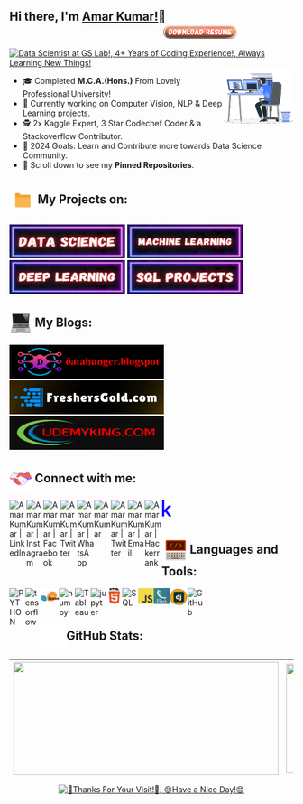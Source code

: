 ## Hi there, I'm [Amar Kumar!](https://www.amarkumar.in/)👋 &emsp;&emsp;&emsp;&emsp;&emsp;&emsp;&emsp;&emsp;&emsp;&emsp;&emsp;&emsp;&emsp;<a href="https://drive.google.com/uc?export=download&id=1mBq86ba59VPvxapY1HBeIemh_m_Me8zt" target="_blank"><picture><img align="center" src="https://github.com/amark720/Amar-kumar/raw/master/ScreenShots/DownloadResumeButton.png" width="26%" ></picture></a>

<div align="left"><a href="https://git.io/typing-svg"><img src="https://readme-typing-svg.demolab.com?font=Fira+Code&weight=800&size=22&duration=3500&pause=1000&color=FF7F50&width=435&lines=%F0%9F%91%A8%F0%9F%8F%BB%E2%80%8D%F0%9F%92%BB+Data+Scientist+at+GS+Lab!;%E2%AD%90%EF%B8%8F+4%2B+Years+of+Coding+Experience!;%F0%9F%93%9A+Always+Learning+New+Things!" alt="Data Scientist at GS Lab!, 4+ Years of Coding Experience!, Always Learning New Things!"></a></div>
<picture><img align="right" src="https://github.com/amark720/Amar-kumar/blob/master/ScreenShots/Working%20Man.gif?raw=true" width=25% height=80%> </picture>

- 🎓 Completed **M.C.A.(Hons.)** From Lovely Professional University!
- 💼 Currently working on Computer Vision, NLP & Deep Learning projects.
- 🕵️ 2x Kaggle Expert, 3 Star Codechef Coder & a Stackoverflow Contributor.
- 🎯 2024 Goals: Learn and Contribute more towards Data Science Community.
- 📌 Scroll down to see my **Pinned Repositories**.

<!--horizontal divider(gradiant)-->
<!--<img src="https://user-images.githubusercontent.com/73097560/115834477-dbab4500-a447-11eb-908a-139a6edaec5c.gif">-->

## <img align="center" alt="Folder" width="50px" src="https://github.com/amark720/Amar-kumar/blob/master/ScreenShots/Folder-Animation.gif" />My Projects on:

<a href="https://github.com/amark720/Data-Science-Projects" target="_blank"><img src="https://github.com/amark720/Amar-kumar/blob/master/ScreenShots/DataScienceBtn.jpg" width=205 height=60 ></a> <a href="https://github.com/amark720/Machine-Learning-Projects" target="_blank"><img src="https://github.com/amark720/Amar-kumar/blob/master/ScreenShots/MachineLearningBtn.jpg" width=205 height=60 ></a>  <a href="https://github.com/amark720/Deep-Learning-Projects" target="_blank"> <img src="https://github.com/amark720/Amar-kumar/blob/master/ScreenShots/DeepLearningBtn.jpg" width=205 height=60></a>  <a href="https://github.com/amark720/SQL-Projects" target="_blank"> <img src="https://github.com/amark720/Amar-kumar/blob/master/ScreenShots/SQLProjectsBtn.jpg" width=205 height=60></a> 

## <img align="center" alt="Folder" width="40px" src="https://github.com/amark720/Amar-kumar/blob/master/ScreenShots/Laptop-gif.gif" /> My Blogs:

<a href="https://datahunger.blogspot.com/" target="_blank"><img src="https://github.com/amark720/Amar-kumar/blob/master/ScreenShots/DataHunger%20Logo.PNG" width=274 height=60 ></a> <a href="https://FreshersGold.com/" target="_blank"><img src="https://github.com/amark720/Amar-kumar/blob/master/ScreenShots/FreshersGold%20Banner.jpg" width=274 height=60 ></a> <a href="https://udemyking.com/" target="_blank"><img src="https://github.com/amark720/Amar-kumar/blob/master/ScreenShots/UdemyKing%20Logo%20Home.png" width=274 height=60 ></a> 
<br>

## <img align="center" alt="Folder" width="40px" src="https://github.com/amark720/Amar-kumar/blob/master/ScreenShots/Social-Media.gif" /> Connect with me:

<a href="https://www.linkedin.com/in/amark720/"><img align="left" alt="AmarKumar | LinkedIn" width="30px" src="https://www.svgrepo.com/show/354000/linkedin-icon.svg" /></a>
<a href="https://www.instagram.com/akrocks720/"><img align="left" alt="AmarKumar | Instagram" width="30px" src="https://www.svgrepo.com/show/303145/instagram-2-1-logo.svg" /></a> 
<a href="https://www.facebook.com/profile.php?id=100005621503925"><img align="left" alt="AmarKumar | Facebook" width="30px" src="https://www.svgrepo.com/show/303113/facebook-icon-logo.svg" /></a>
<a href="https://twitter.com/AMARK720"><img align="left" alt="AmarKumar | Twitter" width="30px" src="https://www.svgrepo.com/show/303115/twitter-3-logo.svg" /></a>
<a href="https://wa.link/8tivov"><img align="left" alt="AmarKumar | WhatsApp" width="30px" src="https://www.svgrepo.com/show/303147/whatsapp-icon-logo.svg" /></a>
<a href="https://www.amarkumar.in/"><img align="left" alt="AmarKumar" width="30px" src="https://www.svgrepo.com/show/513304/globe-2.svg" /></a>
<a href="https://stackoverflow.com/users/11183478/amar-kumar"><img align="left" alt="AmarKumar | Twitter" width="30px" src="https://www.svgrepo.com/show/354386/stackoverflow-icon.svg" /></a>
<a href="mailto:amark720@gmail.com"><img align="left" alt="AmarKumar | Email" width="30px" src="https://www.svgrepo.com/show/353812/google-gmail.svg" /></a>
<a href="https://www.hackerrank.com/amark720"><img align="left" alt="AmarKumar | Hackerrank" width="30px" src="https://img.icons8.com/?size=512&id=h5EUmNCXhSH0&format=png" /></a>
<a href="https://www.kaggle.com/datawarriors"><img align="left" alt="AmarKumar | Kaggle" width="18px" src="https://github.com/amark720/Amar-kumar/blob/master/ScreenShots/kaggle-blue.svg" /></a>
<br />
<br />

## <img align="center" alt="Folder" width="50px" src="https://github.com/amark720/Amar-kumar/blob/master/ScreenShots/coding-gif.gif" />Languages and Tools:

<a href="https://www.amarkumar.in/"><img align="left" alt="PYTHON" width="28px" src="https://www.svgrepo.com/show/354238/python.svg" /></a>
<a href="https://www.amarkumar.in/"><img align="left" alt="tensorflow" width="28px" src="https://www.svgrepo.com/show/354440/tensorflow.svg" /></a>
<a href="https://www.amarkumar.in/"><img align="left" alt="scikit-learn" width="32px" src="https://github.com/amark720/Amar-kumar/blob/master/ScreenShots/SK-Learn-Logo.png" /></a>
<a href="https://www.amarkumar.in/"><img align="left" alt="numpy" width="28px" src="https://www.svgrepo.com/show/354127/numpy.svg" /></a>
<a href="https://www.amarkumar.in/"><img align="left" alt="Tableau" width="28px" src="https://www.svgrepo.com/show/354428/tableau-icon.svg" /></a>
<a href="https://www.amarkumar.in/"><img align="left" alt="jupyter" width="28px" src="https://www.svgrepo.com/show/353949/jupyter.svg" /></a>
<a href="https://www.amarkumar.in/"><img align="left" alt="HTML5" width="28px" src="https://raw.githubusercontent.com/github/explore/80688e429a7d4ef2fca1e82350fe8e3517d3494d/topics/html/html.png" /></a>
<a href="https://www.amarkumar.in/"><img align="left" alt="SQL" width="28px" src="https://www.svgrepo.com/show/331761/sql-database-sql-azure.svg" /></a>
<a href="https://www.amarkumar.in/"><img align="left" alt="JavaScript" width="28px" src="https://raw.githubusercontent.com/github/explore/80688e429a7d4ef2fca1e82350fe8e3517d3494d/topics/javascript/javascript.png" /></a>
<a href="https://www.amarkumar.in/"><img align="left" alt="Flask" width="28px" src="https://github.com/amark720/Amar-kumar/blob/master/ScreenShots/flask_logo1.jpg" /></a>
<a href="https://www.amarkumar.in/"><img align="left" alt="DJANGO" width="32px" src="https://github.com/amark720/Amar-kumar/blob/master/ScreenShots/django_logo.svg" /></a>
<a href="https://www.amarkumar.in/"><img align="left" alt="GitHub" width="28px" src="https://www.svgrepo.com/show/475654/github-color.svg" /></a>
<br />
<br />

## <img align="center" alt="Folder" width="45px" src="https://github.com/amark720/Amar-kumar/blob/master/ScreenShots/chart-gif.gif" />GitHub Stats:

| <img src="https://github-readme-streak-stats.herokuapp.com/?user=amark720&theme=dark&hide_border=false" align="center" width=470 height=200 /> | <img src="https://github-readme-stats.vercel.app/api/top-langs/?username=amark720&layout=compact&theme=dark" align="center" width=340 height=194 /> |
| ------------ | ------------ | 

<div align="center"><a href="https://git.io/typing-svg"><img src="https://readme-typing-svg.demolab.com?font=Permanent+Marker&weight=800&size=26&duration=3500&pause=1000&color=FF07F1&center=true&width=435&lines=%F0%9F%99%8FThanks+For+Your+Visit!%F0%9F%99%8F;%F0%9F%98%8AHave+a+Nice+Day!%F0%9F%98%8A" alt="🙏Thanks For Your Visit!🙏, 😊Have a Nice Day!😊"></a></div>
